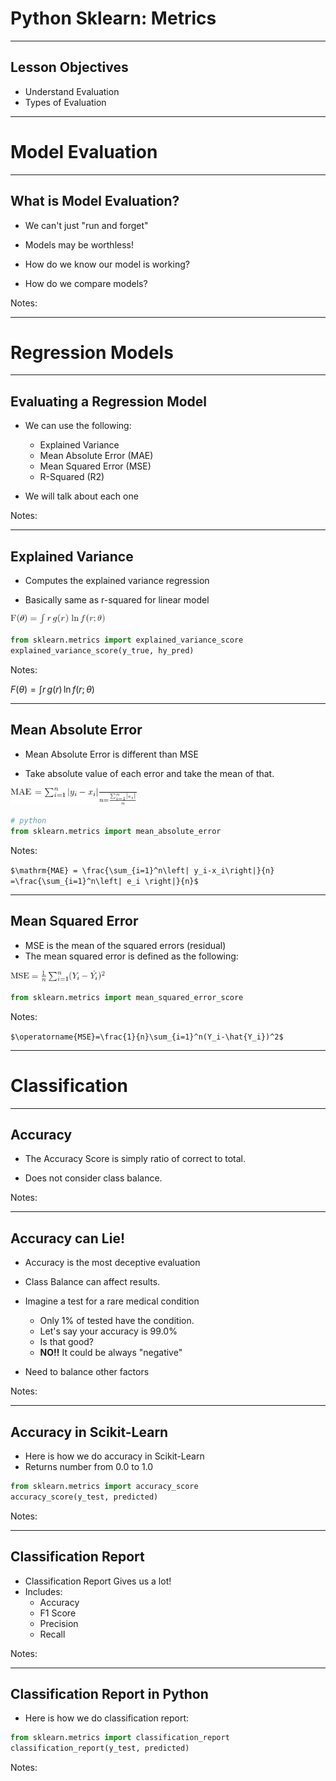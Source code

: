# Python Sklearn: Metrics 

---

## Lesson Objectives
 * Understand Evaluation
 * Types of Evaluation

---

# Model Evaluation 

---

## What is Model Evaluation?
 * We can't just "run and forget"
 
 * Models may be worthless!
 
 * How do we know our model is working?
 
 * How do we compare models?


Notes:

---

# Regression Models 

---

## Evaluating a Regression Model

 * We can use the following:
   - Explained Variance
   - Mean Absolute Error (MAE)
   - Mean Squared Error (MSE)
   - R-Squared (R2)
   
 * We will talk about each one



Notes:

---

## Explained Variance

 * Computes the explained variance regression
 
 * Basically same as r-squared for linear model

<img src="../../assets/images/data-analysis-python/3rd-party/math01.png" alt="math01.png" style="width:30%;"/><!-- {"left" : 3.33, "top" : 2.62, "height" : 0.38, "width" : 3.59} -->

<!-- TODO shiva  -->

```python
from sklearn.metrics import explained_variance_score
explained_variance_score(y_true, hy_pred)
```
<!-- {"left" : 0.0, "top" : 1.73, "height" : 0.87, "width" : 10.25} -->

Notes:

$F(\theta) = \int r\,g(r)\,\ln f(r;\theta)$

---


## Mean Absolute Error

 * Mean Absolute Error is different than MSE
 
 * Take absolute value of each error and take the mean of that.


<img src="../../assets/images/data-analysis-python/3rd-party/math02.png" alt="math02.png" style="width:40%;"/><!-- {"left" : 2.57, "top" : 2.78, "height" : 0.7, "width" : 5.12} -->


<!-- TODO shiva  -->
```python
# python
from sklearn.metrics import mean_absolute_error

```
<!-- {"left" : 0.0, "top" : 1.53, "height" : 0.7, "width" : 10.25} -->


Notes:

`$\mathrm{MAE} = \frac{\sum_{i=1}^n\left| y_i-x_i\right|}{n} =\frac{\sum_{i=1}^n\left| e_i \right|}{n}$`

---



## Mean Squared Error

 * MSE is the mean of the squared errors (residual)
 * The mean squared error is defined as the following:


<img src="../../assets/images/data-analysis-python/3rd-party/math03.png" alt="math03.png" style="width:30%;"/><!-- {"left" : 3.02, "top" : 2.49, "height" : 0.5, "width" : 4.21} -->

<!-- TODO shiva  -->

```python
from sklearn.metrics import mean_squared_error_score

```

Notes:

`$\operatorname{MSE}=\frac{1}{n}\sum_{i=1}^n(Y_i-\hat{Y_i})^2$`

---

# Classification
---

## Accuracy

 * The Accuracy Score is simply ratio of correct to total.
 
 * Does not consider class balance.



Notes:

---

## Accuracy can Lie!

 * Accuracy is the most deceptive evaluation
 
 * Class Balance can affect results.
 
 * Imagine a test for a rare medical condition
   - Only 1% of tested have the condition.
   - Let's say your accuracy is 99.0%
   - Is that good?
   - **NO!!** It could be always "negative"
   
 * Need to balance other factors



Notes:

---

## Accuracy in Scikit-Learn

 * Here is how we do accuracy in Scikit-Learn
 * Returns number from 0.0 to 1.0

```python
from sklearn.metrics import accuracy_score
accuracy_score(y_test, predicted)
```
<!-- {"left" : 0.0, "top" : 2.13, "height" : 1.05, "width" : 10.16} -->

Notes:

---

## Classification Report

 * Classification Report Gives us a lot!
 * Includes:
   - Accuracy
   - F1 Score
   - Precision
   - Recall



Notes:

---

## Classification Report in Python

 * Here is how we do classification report:

```python
from sklearn.metrics import classification_report
classification_report(y_test, predicted)
```
<!-- {"left" : 0.0, "top" : 1.54, "height" : 0.93, "width" : 10.32} -->


Notes:



